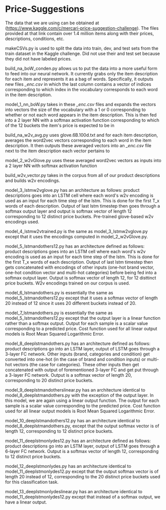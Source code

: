 # Price-Suggestions

The data that we are using can be obtained at (https://www.kaggle.com/c/mercari-price-suggestion-challenge).  The files provided at that link contain over 1.4 million items along with their prices, descriptions, conditions, etc.

makeCSVs.py is used to split the data into train, dev, and test sets from the train dataset in the Kaggle challenge. Did not use their and test set because they did not have labeled prices.

build_na_boW_conden.py allows us to put the data into a more useful form to feed into our neural network.  It currently grabs only the item description for each item and represents it as a bag of words.  Specifically, it outputs new files *_enc.csv* in which the last column contains a vector of indices corresponding to which index in the vocabulary corresponds to each word in the item description.

model_1_nn_boW.py takes in these *_enc.csv* files and expands the vectors into vectors the size of the vocabulary with a 1 or 0 corresponding to whether or not each word appears in the item description.  This is then fed into a 2 layer NN with a softmax activation function corresponding to which of the 12 buckets the item's price is expected to be in

build_na_w2v_avg.py uses glove.6B.100d.txt and for each item description, averages the word2vec vectors corresponding to each word in the item description.  It then outputs these averaged vectors into an *_enc.csv* file next to the item description each vector pertains to

model_2_w2vGlove.py uses these averaged word2vec vectors as inputs into a 2 layer NN with softmax activation function

build_w2v_vector.py takes in the corpus from all of our product descriptions and builds w2v encodings.

model_3_lstmw2vglove.py has an architecture as follows: product descriptions goes into an LSTM cell where each
word's w2v encoding is used as an input for each time step of the lstm. This is done for the first
T_x words of each description. Output of last lstm timestep then goes through a softmax output layer
and output is softmax vector of length 12 corresponding to 12 distinct price buckets. Pre-trained 
glove-based w2v encodings used.

model_4_lstmw2vtrained.py is the same as model_3_lstmw2vglove.py except that it uses the encodings computed in model_2_w2vGlove.py.

model_5_lstmandothers12.py has an architecture defined as follows: product descriptions goes into an LSTM cell where each
word's w2v encoding is used as an input for each time step of the lstm. This is done for the first
T_x words of each description. Output of last lstm timestep then gets concatenated with encodings of
other inputs (one-hot brand vector, one-hot condition vector and multi-hot categories) before being fed 
into a softmax output layer. Output is softmax vector of length 12, for 12 disttinct price buckets.
W2v encodings trained on our corpus is used.

model_6_lstmandothers.py is essentially the same as model_5_lstmandothers12.py except that it uses a softmax vector of length 20 instead of 12 since it uses 20 different buckets instead of 20.

model_7_lstmandothers.py is essentially the same as model_5_lstmandothers12.py except that the output layer is a linear function rather than a softmax output. Output for each sample is a scalar value corresponding to a predicted price. Cost function used for all linear output models is Root Mean Squared Logarithmic Error.

model_8_deeplstmandothers.py has an architecture defined as follows: product descriptions go into an LSTM layer, output of LSTM goes
through a 3-layer FC network. Other inputs (brand, categories and condition) get converted into one-hot
(in the case of brand and condition inputs) or multi-hot vectors (the case for categories). These other
inputs then get concatenated with output of forementioned 3-layer FC and get put through a 3-layer FC network.
Output is a softmax vector of length 20, corresponding to 20 distinct price buckets.

model_9_deeplstmandotherslinear.py has an architecture identical to model_8_deeplstmandothers.py with the exception of the output layer. In this model, we are again using a linear output function. The output for each sample is a scalar value corresponding to the predicted price. Cost function used for all linear output models is Root Mean Squared Logarithmic Error.

model_10_deeplstmandothers12.py has an architecture identical to model_8_deeplstmandothers.py, except that the output softmax vector is of length 12, corresponding to 12 distinct price buckets.

model_11_deeplstmonlydes12.py has an architecture defined as follows: product descriptions go into an LSTM layer, output of LSTM goes
through a 6-layer FC network. Output is a softmax vector of length 12, corresponding to 12 distinct 
price buckets.

model_12_deeplstmonlydes.py has an architecture identical to model_11_deeplstmonlydes12.py except that the output softmax vector is of length 20 instead of 12, corresponding to the 20 distinct price buckets used for this classification task.

model_13_deeplstmonlydeslinear.py has an architecture identical to model_11_deeplstmonlydes12.py except that instead of a softmax output, we have a linear output.

